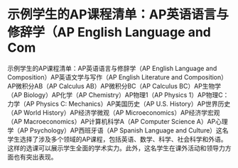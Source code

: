 # 示例学生的AP课程清单：AP英语语言与修辞学（AP English Language and Com 
 示例学生的AP课程清单：AP英语语言与修辞学（AP English Language and Composition）AP英语文学与写作（AP English Literature and Composition）AP微积分AB（AP Calculus AB）AP微积分BC（AP Calculus BC）AP生物学（AP Biology）AP化学（AP Chemistry）AP物理1（AP Physics 1）AP物理C：力学（AP Physics C: Mechanics）AP美国历史（AP U.S. History）AP世界历史（AP World History）AP经济学微观（AP Microeconomics）AP经济学宏观（AP Macroeconomics）AP计算机科学A（AP Computer Science A）AP心理学（AP Psychology）AP西班牙语（AP Spanish Language and Culture）这名学生选择了涉及多个领域的AP课程，包括英语、数学、科学、社会科学和外语。这样的选课可以展示学生全面的学术实力。此外，这名学生在课外活动和领导力方面也有突出表现。